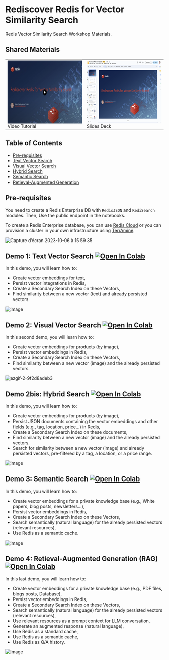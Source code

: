 # Rediscover Redis for Vector Similarity Search
Redis Vector Similarity Search Workshop Materials.

## Shared Materials

<table>
    <tr>
        <td><a href="https://drive.google.com/file/d/1pINEMJ_WFa5gusTl4oqtDLBGg3NbTuZ7"><img src="images/Vid.png" style="float: right;" width="500" height="200"/></a> Video Tutorial </td> 
        <td width="50%"><a href="https://docs.google.com/presentation/d/1-81YCn6ORjXM9HEbLLez9I-8s6DCVq28"><img src="images/Deck.png" style="float: right;" width="500" height="200"/></a> Slides Deck </td> 
    </tr>
</table>

## Table of Contents

* [Pre-requisites](#Pre-requisites)
* [Text Vector Search](#demo-1-text-vector-search-)
* [Visual Vector Search](#demo-2-visual-vector-search-)
* [Hybrid Search](#demo-2bis-hybrid-search-)
* [Semantic Search](#demo-3-semantic-search-)
* [Retieval-Augmented Generation](#demo-4-retieval-augmented-generation-rag-)

## Pre-requisites
You need to create a Redis Enterprise DB with `RedisJSON` and `RediSearch` modules. Then, Use the public endpoint in the notebooks.

To create a Redis Enterprise database, you can use [Redis Cloud](https://app.redislabs.com/) or you can provision a cluster in your own infrastructure using [TerrAmine](https://github.com/amineelkouhen/terramine).

<img alt="Capture d’écran 2023-10-06 à 15 59 35" src="https://github.com/aelkouhen/redis-vss/assets/22400454/7c34580a-a200-4f28-89d1-4b1d77d4554e">

## Demo 1: Text Vector Search [![Open In Colab](https://colab.research.google.com/assets/colab-badge.svg)](https://colab.research.google.com/github/aelkouhen/redis-vss/blob/main/1-%20Text%20Vector%20Search.ipynb) 

In this demo, you will learn how to:
- Create vector embeddings for text,
- Persist vector integrations in Redis,
- Create a Secondary Search Index on these Vectors,
- Find similarity between a new vector (text) and already persisted vectors.

![image](https://github.com/aelkouhen/redis-vss/assets/22400454/58b95c48-8bb5-4a27-aaf4-4b104149379e)

## Demo 2: Visual Vector Search [![Open In Colab](https://colab.research.google.com/assets/colab-badge.svg)](https://colab.research.google.com/github/aelkouhen/redis-vss/blob/main/2-%20Visual%20Vector%20Search.ipynb) 

In this second demo, you will learn how to:
- Create vector embeddings for products (by image),
- Persist vector embeddings in Redis,
- Create a Secondary Search Index on these Vectors,
- Find similarity between a new vector (image) and the already persisted vectors.

![ezgif-2-9f2d8adeb3](https://github.com/aelkouhen/redis-vss/assets/22400454/b939748b-6b8d-4af7-8ef3-fd3fbd8da86a)

## Demo 2bis: Hybrid Search [![Open In Colab](https://colab.research.google.com/assets/colab-badge.svg)](https://colab.research.google.com/github/aelkouhen/redis-vss/blob/main/2bis-%20Hybrid%20Search.ipynb)

In this demo, you will learn how to:
- Create vector embeddings for products (by image),
- Persist JSON documents containing the vector embeddings and other fields (e.g., tag, location, price...) in Redis,
- Create a Secondary Search Index on these documents,
- Find similarity between a new vector (image) and the already persisted vectors.
- Search for similarity between a new vector (image) and already persisted vectors, pre-filtered by a tag, a location, or a price range.

![image](https://github.com/aelkouhen/redis-vss/assets/22400454/b4ec3ce7-2f24-4f9a-956f-da8d251bc518)

## Demo 3: Semantic Search [![Open In Colab](https://colab.research.google.com/assets/colab-badge.svg)](https://colab.research.google.com/github/aelkouhen/redis-vss/blob/main/3-%20Semantic%20Vector%20Search.ipynb)

In this demo, you will learn how to:
- Create vector embeddings for a private knowledge base (e.g., White papers, blog posts, newsletters...),
- Persist vector embeddings in Redis,
- Create a Secondary Search Index on these Vectors,
- Search semantically (natural language) for the already persisted vectors (relevant resources),
- Use Redis as a semantic cache.

![image](https://github.com/aelkouhen/redis-vss/assets/22400454/14e1c0f6-f414-4c4e-9cbe-4b2c3ed4a021)

## Demo 4: Retieval-Augmented Generation (RAG) [![Open In Colab](https://colab.research.google.com/assets/colab-badge.svg)](https://colab.research.google.com/github/aelkouhen/redis-vss/blob/main/4-%20Retrieval-Augmented%20Generation%20(RAG).ipynb)

In this last demo, you will learn how to:
- Create vector embeddings for a private knowledge base (e.g., PDF files, blogs posts, Database),
- Persist vector embeddings in Redis,
- Create a Secondary Search Index on these Vectors,
- Search semantically (natural language) for the already persisted vectors (relevant resources),
- Use relevant resources as a prompt context for LLM conversation,
- Generate an augmented response (natural language),
- Use Redis as a standard cache,
- Use Redis as a semantic cache,
- Use Redis as Q/A history.

![image](https://github.com/aelkouhen/redis-vss/assets/22400454/90897bc8-66f6-429d-8ad8-b2a8841e09ee)
